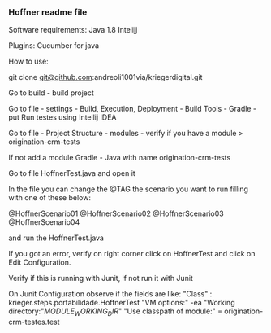 ### **Hoffner readme file**

Software requirements:
Java 1.8
Intelijj

Plugins:
Cucumber for java

How to use:

git clone git@github.com:andreoli1001via/kriegerdigital.git

Go to build - build project

Go to file - settings - Build, Execution, Deployment - Build Tools - Gradle - put Run testes using Intellij IDEA

Go to file - Project Structure - modules - verify if you have a module > origination-crm-tests

If not add a module Gradle - Java with name origination-crm-tests

Go to file HoffnerTest.java and open it

In the file you can change the @TAG the scenario you want to run filling with one of these below:

@HoffnerScenario01
@HoffnerScenario02
@HoffnerScenario03
@HoffnerScenario04

and run the HoffnerTest.java

If you got an error, verify on right corner click on HoffnerTest and click on Edit Configuration.

Verify if this is running with Junit, if not run it with Junit

On Junit Configuration observe if the fields are like:
"Class" : krieger.steps.portabilidade.HoffnerTest
"VM options:" -ea
"Working directory:"$MODULE_WORKING_DIR$"
"Use classpath of module:" = origination-crm-testes.test


